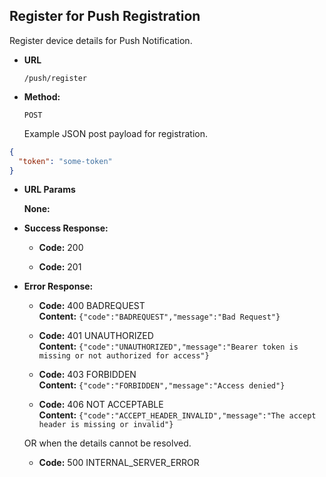 Register for Push Registration
----
  Register device details for Push Notification.

* **URL**

  `/push/register`

* **Method:**

  `POST`

    Example JSON post payload for registration.

```json
{
  "token": "some-token"
}
```


*  **URL Params**

   **None:**
 
* **Success Response:**
  * **Code:** 200 <br />

  * **Code:** 201 <br />

* **Error Response:**

  * **Code:** 400 BADREQUEST <br />
    **Content:** `{"code":"BADREQUEST","message":"Bad Request"}`

  * **Code:** 401 UNAUTHORIZED <br />
    **Content:** `{"code":"UNAUTHORIZED","message":"Bearer token is missing or not authorized for access"}`

  * **Code:** 403 FORBIDDEN <br />
    **Content:** `{"code":"FORBIDDEN","message":"Access denied"}`

  * **Code:** 406 NOT ACCEPTABLE <br />
    **Content:** `{"code":"ACCEPT_HEADER_INVALID","message":"The accept header is missing or invalid"}`

  OR when the details cannot be resolved.

  * **Code:** 500 INTERNAL_SERVER_ERROR <br />


